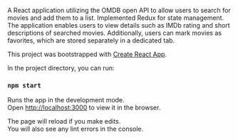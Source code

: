 A React application utilizing the OMDB open API to allow users to search for movies and add them to a list. Implemented Redux for state management. The application enables users to view details such as IMDb rating and short descriptions of searched movies. Additionally, users can mark movies as favorites, which are stored separately in a dedicated tab.

This project was bootstrapped with [Create React App](https://github.com/facebook/create-react-app).

In the project directory, you can run:

### `npm start`

Runs the app in the development mode.<br />
Open [http://localhost:3000](http://localhost:3000) to view it in the browser.

The page will reload if you make edits.<br />
You will also see any lint errors in the console.

